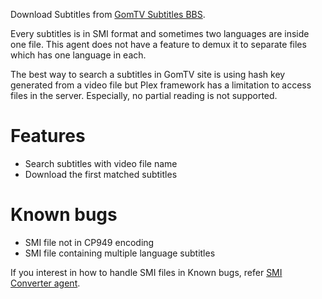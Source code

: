 Download Subtitles from [GomTV Subtitles BBS](http://gom.gomtv.com/jmdb/).

Every subtitles is in SMI format and sometimes two languages are inside one file.
This agent does not have a feature to demux it to separate files which has one language in each.

The best way to search a subtitles in GomTV site is using hash key generated from a video file
but Plex framework has a limitation to access files in the server.
Especially, no partial reading is not supported.

Features
==============

* Search subtitles with video file name
* Download the first matched subtitles

Known bugs
==============

* SMI file not in CP949 encoding
* SMI file containing multiple language subtitles

If you interest in how to handle SMI files in Known bugs,
refer [SMI Converter agent](http://github.com/hojel/SmiConvert.bundle).
